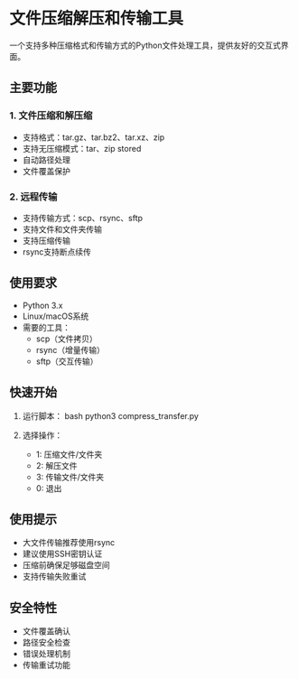 # 文件压缩解压和传输工具

一个支持多种压缩格式和传输方式的Python文件处理工具，提供友好的交互式界面。

## 主要功能

### 1. 文件压缩和解压缩
- 支持格式：tar.gz、tar.bz2、tar.xz、zip
- 支持无压缩模式：tar、zip stored
- 自动路径处理
- 文件覆盖保护

### 2. 远程传输
- 支持传输方式：scp、rsync、sftp
- 支持文件和文件夹传输
- 支持压缩传输
- rsync支持断点续传

## 使用要求

- Python 3.x
- Linux/macOS系统
- 需要的工具：
  - scp（文件拷贝）
  - rsync（增量传输）
  - sftp（交互传输）

## 快速开始

1. 运行脚本：
bash
python3 compress_transfer.py


2. 选择操作：
   - 1: 压缩文件/文件夹
   - 2: 解压文件
   - 3: 传输文件/文件夹
   - 0: 退出

## 使用提示

- 大文件传输推荐使用rsync
- 建议使用SSH密钥认证
- 压缩前确保足够磁盘空间
- 支持传输失败重试

## 安全特性

- 文件覆盖确认
- 路径安全检查
- 错误处理机制
- 传输重试功能

